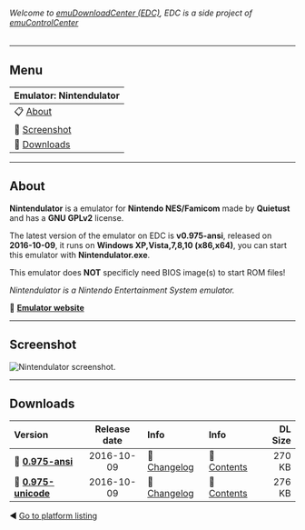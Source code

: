 ###### Welcome to [emuDownloadCenter (EDC)](https://github.com/PhoenixInteractiveNL/emuDownloadCenter/wiki/), EDC is a side project of [emuControlCenter](https://github.com/PhoenixInteractiveNL/emuControlCenter/wiki/)
***
## Menu
| **Emulator: Nintendulator** |
|:---------|
| :clipboard: [About](#about) |
| :sunrise: [Screenshot](#screenshot) |
| :floppy_disk: [Downloads](#downloads) |
***
## About
**Nintendulator** is a emulator for **Nintendo NES/Famicom** made by **Quietust** and has a **GNU GPLv2** license.

The latest version of the emulator on EDC is **v0.975-ansi**, released on **2016-10-09**, it runs on **Windows XP,Vista,7,8,10 (x86,x64)**, you can start this emulator with **Nintendulator.exe**.

This emulator does **NOT** specificly need BIOS image(s) to start ROM files!

_Nintendulator is a Nintendo Entertainment System emulator._

:link: [**Emulator website**](http://www.qmtpro.com/~nes/nintendulator/)
***
## Screenshot
![](https://raw.githubusercontent.com/PhoenixInteractiveNL/emuDownloadCenter/master/hooks/nintendulator/screen.jpg "Nintendulator screenshot.")
***
## Downloads
| Version  | Release date  | Info       | Info       | DL Size    |
|:---------|:-------------:|:-----------|:-----------|-----------:|
| :floppy_disk: [**0.975-ansi**](https://github.com/PhoenixInteractiveNL/edc-repo0004/raw/master/nintendulator/0.975-ansi.7z) | 2016-10-09 | :page_facing_up: [Changelog](https://github.com/PhoenixInteractiveNL/edc-repo0004/blob/master/nintendulator/0.975-ansi_changelog.txt) | :mag_right: [Contents](https://github.com/PhoenixInteractiveNL/edc-repo0004/blob/master/nintendulator/0.975-ansi_contents.txt) | 270 KB |
| :floppy_disk: [**0.975-unicode**](https://github.com/PhoenixInteractiveNL/edc-repo0004/raw/master/nintendulator/0.975-unicode.7z) | 2016-10-09 | :page_facing_up: [Changelog](https://github.com/PhoenixInteractiveNL/edc-repo0004/blob/master/nintendulator/0.975-unicode_changelog.txt) | :mag_right: [Contents](https://github.com/PhoenixInteractiveNL/edc-repo0004/blob/master/nintendulator/0.975-unicode_contents.txt) | 276 KB |

:arrow_backward: [Go to platform listing](https://github.com/PhoenixInteractiveNL/emuDownloadCenter/wiki/EDC-Platform-List)
